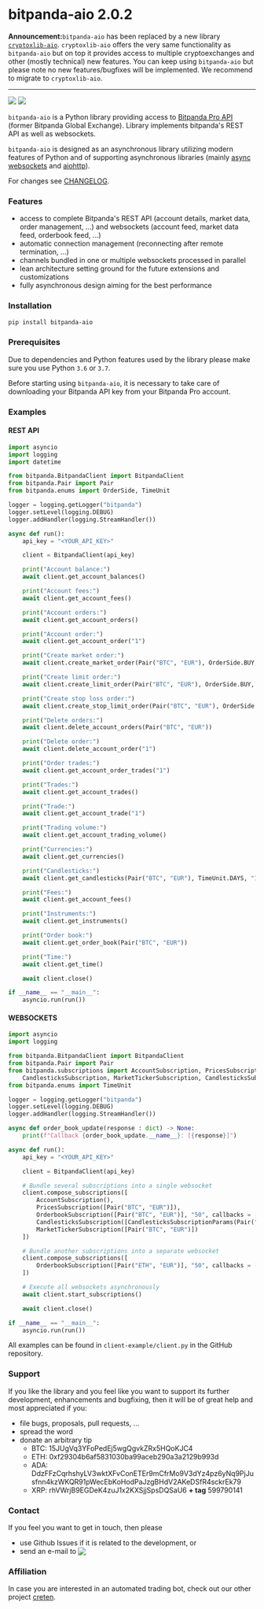 # bitpanda-aio 2.0.2

**Announcement:**`bitpanda-aio` has been replaced by a new library [`cryptoxlib-aio`](https://github.com/nardew/cryptolib-aio). `cryptoxlib-aio` offers the very same functionality as `bitpanda-aio` but on top it provides access to multiple cryptoexchanges and other (mostly technical) new features. You can keep using `bitpanda-aio` but please note no new features/bugfixes will be implemented. We recommend to migrate to `cryptoxlib-aio`.

----

[![](https://img.shields.io/badge/python-3.6-blue.svg)](https://www.python.org/downloads/release/python-365/) [![](https://img.shields.io/badge/python-3.7-blue.svg)](https://www.python.org/downloads/release/python-374/)

`bitpanda-aio` is a Python library providing access to [Bitpanda Pro API](https://developers.bitpanda.com/exchange/) (former Bitpanda Global Exchange). Library implements bitpanda's REST API as well as websockets.

`bitpanda-aio` is designed as an asynchronous library utilizing modern features of Python and of supporting asynchronous libraries (mainly [async websockets](https://websockets.readthedocs.io/en/stable/) and [aiohttp](https://aiohttp.readthedocs.io/en/stable/)).

For changes see [CHANGELOG](https://github.com/nardew/bitpanda-aio/blob/master/CHANGELOG.md).

### Features
- access to complete Bitpanda's REST API (account details, market data, order management, ...) and websockets (account feed, market data feed, orderbook feed, ...)
- automatic connection management (reconnecting after remote termination, ...)
- channels bundled in one or multiple websockets processed in parallel 
- lean architecture setting ground for the future extensions and customizations
- fully asynchronous design aiming for the best performance

### Installation
```bash
pip install bitpanda-aio
```

### Prerequisites

Due to dependencies and Python features used by the library please make sure you use Python `3.6` or `3.7`.

Before starting using `bitpanda-aio`, it is necessary to take care of downloading your Bitpanda API key from your Bitpanda Pro account.

### Examples
#### REST API
```python
import asyncio
import logging
import datetime

from bitpanda.BitpandaClient import BitpandaClient
from bitpanda.Pair import Pair
from bitpanda.enums import OrderSide, TimeUnit

logger = logging.getLogger("bitpanda")
logger.setLevel(logging.DEBUG)
logger.addHandler(logging.StreamHandler())

async def run():
	api_key = "<YOUR_API_KEY>"

	client = BitpandaClient(api_key)

	print("Account balance:")
	await client.get_account_balances()

	print("Account fees:")
	await client.get_account_fees()

	print("Account orders:")
	await client.get_account_orders()

	print("Account order:")
	await client.get_account_order("1")

	print("Create market order:")
	await client.create_market_order(Pair("BTC", "EUR"), OrderSide.BUY, "1")

	print("Create limit order:")
	await client.create_limit_order(Pair("BTC", "EUR"), OrderSide.BUY, "10", "10")

	print("Create stop loss order:")
	await client.create_stop_limit_order(Pair("BTC", "EUR"), OrderSide.BUY, "10", "10", "10")

	print("Delete orders:")
	await client.delete_account_orders(Pair("BTC", "EUR"))

	print("Delete order:")
	await client.delete_account_order("1")

	print("Order trades:")
	await client.get_account_order_trades("1")

	print("Trades:")
	await client.get_account_trades()

	print("Trade:")
	await client.get_account_trade("1")

	print("Trading volume:")
	await client.get_account_trading_volume()

	print("Currencies:")
	await client.get_currencies()

	print("Candlesticks:")
	await client.get_candlesticks(Pair("BTC", "EUR"), TimeUnit.DAYS, "1", datetime.datetime.now() - datetime.timedelta(days=7), datetime.datetime.now())

	print("Fees:")
	await client.get_account_fees()

	print("Instruments:")
	await client.get_instruments()

	print("Order book:")
	await client.get_order_book(Pair("BTC", "EUR"))

	print("Time:")
	await client.get_time()

	await client.close()

if __name__ == "__main__":
	asyncio.run(run())
```

#### WEBSOCKETS
```python
import asyncio
import logging

from bitpanda.BitpandaClient import BitpandaClient
from bitpanda.Pair import Pair
from bitpanda.subscriptions import AccountSubscription, PricesSubscription, OrderbookSubscription, \
	CandlesticksSubscription, MarketTickerSubscription, CandlesticksSubscriptionParams
from bitpanda.enums import TimeUnit

logger = logging.getLogger("bitpanda")
logger.setLevel(logging.DEBUG)
logger.addHandler(logging.StreamHandler())

async def order_book_update(response : dict) -> None:
	print(f"Callback {order_book_update.__name__}: [{response}]")

async def run():
	api_key = "<YOUR_API_KEY>"

	client = BitpandaClient(api_key)

	# Bundle several subscriptions into a single websocket
	client.compose_subscriptions([
		AccountSubscription(),
		PricesSubscription([Pair("BTC", "EUR")]),
		OrderbookSubscription([Pair("BTC", "EUR")], "50", callbacks = [order_book_update]),
		CandlesticksSubscription([CandlesticksSubscriptionParams(Pair("BTC", "EUR"), TimeUnit.MINUTES, 1)]),
		MarketTickerSubscription([Pair("BTC", "EUR")])
	])

	# Bundle another subscriptions into a separate websocket
	client.compose_subscriptions([
		OrderbookSubscription([Pair("ETH", "EUR")], "50", callbacks = [order_book_update]),
	])

	# Execute all websockets asynchronously
	await client.start_subscriptions()

	await client.close()

if __name__ == "__main__":
	asyncio.run(run())

```

All examples can be found in `client-example/client.py` in the GitHub repository.

### Support

If you like the library and you feel like you want to support its further development, enhancements and bugfixing, then it will be of great help and most appreciated if you:
- file bugs, proposals, pull requests, ...
- spread the word
- donate an arbitrary tip
  * BTC: 15JUgVq3YFoPedEj5wgQgvkZRx5HQoKJC4
  * ETH: 0xf29304b6af5831030ba99aceb290a3a2129b993d
  * ADA: DdzFFzCqrhshyLV3wktXFvConETEr9mCfrMo9V3dYz4pz6yNq9PjJusfnn4kzWKQR91pWecEbKoHodPaJzgBHdV2AKeDSfR4sckrEk79
  * XRP: rhVWrjB9EGDeK4zuJ1x2KXSjjSpsDQSaU6 **+ tag** 599790141

### Contact

If you feel you want to get in touch, then please

- use Github Issues if it is related to the development, or
- send an e-mail to <img src="http://safemail.justlikeed.net/e/b5846997f972f029d244da6aa5998a74.png" border="0" align="absbottom">

### Affiliation

In case you are interested in an automated trading bot, check out our other project [creten](https://github.com/nardew/creten).

